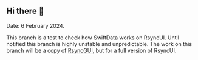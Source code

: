 ## Hi there 👋

Date: 6 February 2024.

This branch is a test to check how SwiftData works on RsyncUI. Until notified this branch is highly unstable and unpredictable. The work on this branch will be a copy of [RsyncGUI](https://github.com/rsyncOSX/RsyncGUI), but for a full version of RsyncUI. 